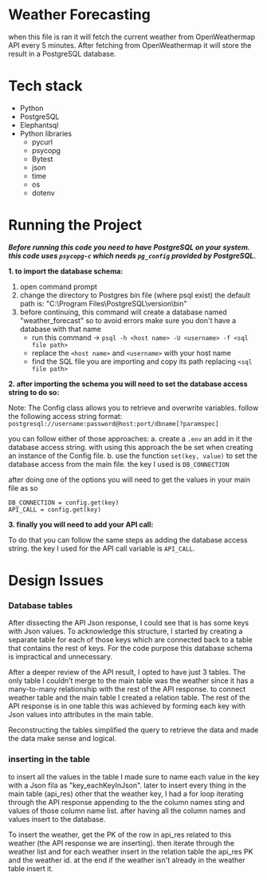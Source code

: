 # Weather Forecasting 
when this file is ran it will fetch the current weather from OpenWeathermap API every 5 minutes. After fetching from OpenWeathermap it will store the result in a PostgreSQL database.

# Tech stack
- Python
- PostgreSQL 
- Elephantsql
- Python libraries 
  - pycurl
  - psycopg
  - Bytest
  - json
  - time
  - os
  - dotenv
 
# Running the Project
***Before running this code you need to have PostgreSQL on your system. this code uses `psycopg-c` which needs `pg_config` provided by PostgreSQL.***


**1. to import the database schema:**
1. open command  prompt 
2. change the directory to Postgres bin file (where psql exist) the default path is: "C:\Program Files\PostgreSQL\version\bin"
3. before continuing, this command will create a database named "weather_forecast" so to avoid errors make sure you don't have a database with that name 
	- run this command -> `psql -h <host name> -U <username> -f <sql file path>`
	- replace the `<host name>` and `<username>` with your host name 
	- find the SQL file you are importing and copy its path replacing `<sql file path>`


**2. after importing the schema you will need to set the database access string to do so:**

Note:
The Config class allows you to retrieve and overwrite variables.
follow the following access string format:
`postgresql://username:password@host:port/dbname[?paramspec]`

you can follow either of those approaches: 
a. create a `.env` an add in it the database access string. with using this approach the be set when creating an instance of the Config file.
b. use the function `set(key, value)` to set the database access from the main file. the key I used is `DB_CONNECTION`


after doing one of the options you will need to get the values in your main file as so
```
DB_CONNECTION = config.get(key)
API_CALL = config.get(key)
```


**3. finally you will need to add your API call:**

To do that you can follow the same steps as adding the database access string. the key I used for the API call variable is `API_CALL`.


# Design Issues 
### Database tables 
After dissecting the API Json response, I could see that is has some keys with Json values.  To acknowledge this structure, I started by creating a separate table for each of those keys which are connected back to a table that contains the rest of keys. For the code purpose this database schema is impractical and unnecessary. 

After a deeper review of the API result, I opted to have just 3 tables. The only table I couldn’t merge to the main table was the weather since it has a many-to-many relationship with the rest of the API response. to connect weather table and the main table I created a relation table. The rest of the API response is in one table this was achieved by forming each key with Json values into attributes in the main table.

Reconstructing the tables simplified the query to retrieve the data and made the data make sense and logical.

### inserting in the table 
to insert all the values in the table I made sure to name each value in the key with a Json fila as "key_eachKeyInJson". later to insert every thing in the main table (api_res) other that the weather key, I had a for loop iterating through the API response appending to the the column names sting and values of those column name list. after having all the column names and values insert to the database.

To insert the weather, get the PK of the row in api_res related to this weather (the API response we are inserting). then iterate through the weather list and for each weather insert in the relation table the api_res PK and the weather id. at the end if the weather isn't already in the weather table insert it.




